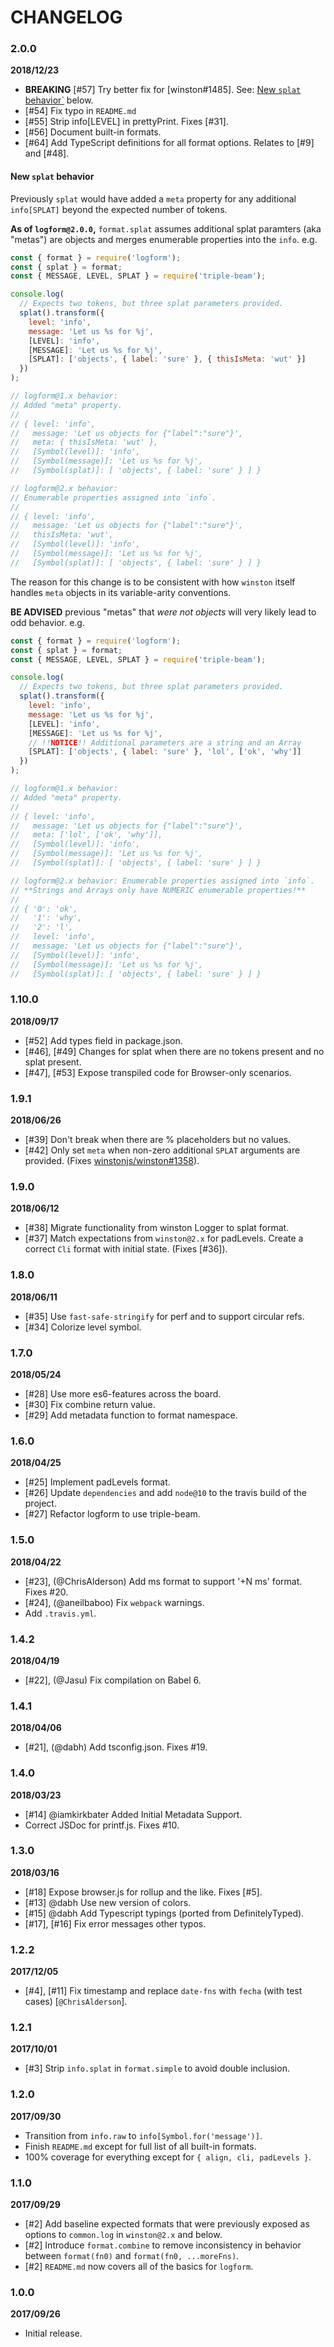 # CHANGELOG

### 2.0.0
**2018/12/23**

- **BREAKING** [#57] Try better fix for [winston#1485]. See:
  [New `splat` behavior`](#new-splat-behavior) below.
- [#54] Fix typo in `README.md`
- [#55] Strip info[LEVEL] in prettyPrint. Fixes [#31].
- [#56] Document built-in formats.
- [#64] Add TypeScript definitions for all format options.
  Relates to [#9] and [#48].

#### New `splat` behavior

Previously `splat` would have added a `meta` property for any additional
`info[SPLAT]` beyond the expected number of tokens.

**As of `logform@2.0.0`,** `format.splat` assumes additional splat paramters
(aka "metas") are objects and merges enumerable properties into the `info`.
e.g.

``` js
const { format } = require('logform');
const { splat } = format;
const { MESSAGE, LEVEL, SPLAT } = require('triple-beam');

console.log(
  // Expects two tokens, but three splat parameters provided.
  splat().transform({
    level: 'info',
    message: 'Let us %s for %j',
    [LEVEL]: 'info',
    [MESSAGE]: 'Let us %s for %j',
    [SPLAT]: ['objects', { label: 'sure' }, { thisIsMeta: 'wut' }]
  })
);

// logform@1.x behavior:
// Added "meta" property.
//
// { level: 'info',
//   message: 'Let us objects for {"label":"sure"}',
//   meta: { thisIsMeta: 'wut' },
//   [Symbol(level)]: 'info',
//   [Symbol(message)]: 'Let us %s for %j',
//   [Symbol(splat)]: [ 'objects', { label: 'sure' } ] }

// logform@2.x behavior:
// Enumerable properties assigned into `info`.
//
// { level: 'info',
//   message: 'Let us objects for {"label":"sure"}',
//   thisIsMeta: 'wut',
//   [Symbol(level)]: 'info',
//   [Symbol(message)]: 'Let us %s for %j',
//   [Symbol(splat)]: [ 'objects', { label: 'sure' } ] }
```

The reason for this change is to be consistent with how `winston` itself
handles `meta` objects in its variable-arity conventions.

**BE ADVISED** previous "metas" that _were not objects_ will very likely lead
to odd behavior. e.g.

``` js
const { format } = require('logform');
const { splat } = format;
const { MESSAGE, LEVEL, SPLAT } = require('triple-beam');

console.log(
  // Expects two tokens, but three splat parameters provided.
  splat().transform({
    level: 'info',
    message: 'Let us %s for %j',
    [LEVEL]: 'info',
    [MESSAGE]: 'Let us %s for %j',
    // !!NOTICE!! Additional parameters are a string and an Array
    [SPLAT]: ['objects', { label: 'sure' }, 'lol', ['ok', 'why']]
  })
);

// logform@1.x behavior:
// Added "meta" property.
//
// { level: 'info',
//   message: 'Let us objects for {"label":"sure"}',
//   meta: ['lol', ['ok', 'why']],
//   [Symbol(level)]: 'info',
//   [Symbol(message)]: 'Let us %s for %j',
//   [Symbol(splat)]: [ 'objects', { label: 'sure' } ] }

// logform@2.x behavior: Enumerable properties assigned into `info`.
// **Strings and Arrays only have NUMERIC enumerable properties!**
//
// { '0': 'ok',
//   '1': 'why',
//   '2': 'l',
//   level: 'info',
//   message: 'Let us objects for {"label":"sure"}',
//   [Symbol(level)]: 'info',
//   [Symbol(message)]: 'Let us %s for %j',
//   [Symbol(splat)]: [ 'objects', { label: 'sure' } ] }
```

### 1.10.0
**2018/09/17**

- [#52] Add types field in package.json.
- [#46], [#49] Changes for splat when there are no tokens present and no splat present.
- [#47], [#53] Expose transpiled code for Browser-only scenarios.  

### 1.9.1
**2018/06/26**

- [#39] Don't break when there are % placeholders but no values.
- [#42] Only set `meta` when non-zero additional `SPLAT` arguments are
  provided. (Fixes [winstonjs/winston#1358]).

### 1.9.0
**2018/06/12**

- [#38] Migrate functionality from winston Logger to splat format.
- [#37] Match expectations from `winston@2.x` for padLevels. Create a correct `Cli` format with initial state. (Fixes [#36]).

### 1.8.0
**2018/06/11**

- [#35] Use `fast-safe-stringify` for perf and to support circular refs.
- [#34] Colorize level symbol.

### 1.7.0
**2018/05/24**

- [#28] Use more es6-features across the board.
- [#30] Fix combine return value.
- [#29] Add metadata function to format namespace.

### 1.6.0
**2018/04/25**

- [#25] Implement padLevels format.
- [#26] Update `dependencies` and add `node@10` to the travis build of the project.
- [#27] Refactor logform to use triple-beam.

### 1.5.0
**2018/04/22**

- [#23], (@ChrisAlderson) Add ms format to support '+N ms' format. Fixes #20.
- [#24], (@aneilbaboo) Fix `webpack` warnings.
- Add `.travis.yml`.

### 1.4.2
**2018/04/19**

- [#22], (@Jasu) Fix compilation on Babel 6.

### 1.4.1
**2018/04/06**

- [#21], (@dabh) Add tsconfig.json. Fixes #19.

### 1.4.0
**2018/03/23**

- [#14] @iamkirkbater Added Initial Metadata Support. 
- Correct JSDoc for printf.js. Fixes #10.

### 1.3.0
**2018/03/16**

- [#18] Expose browser.js for rollup and the like. Fixes [#5].
- [#13] @dabh Use new version of colors.
- [#15] @dabh Add Typescript typings (ported from DefinitelyTyped).
- [#17], [#16] Fix error messages other typos.

### 1.2.2
**2017/12/05**

- [#4], [#11] Fix timestamp and replace `date-fns` with `fecha` (with test cases) [`@ChrisAlderson`].

### 1.2.1
**2017/10/01**

- [#3] Strip `info.splat` in `format.simple` to avoid double inclusion.

### 1.2.0
**2017/09/30**

- Transition from `info.raw` to `info[Symbol.for('message')]`.
- Finish `README.md` except for full list of all built-in formats.
- 100% coverage for everything except for `{ align, cli, padLevels }`.

### 1.1.0
**2017/09/29**

- [#2] Add baseline expected formats that were previously exposed as options to `common.log` in `winston@2.x` and below.
- [#2] Introduce `format.combine` to remove inconsistency in behavior between `format(fn0)` and `format(fn0, ...moreFns)`.
- [#2] `README.md` now covers all of the basics for `logform`.

### 1.0.0
**2017/09/26**

- Initial release.

[winstonjs/winston#1358]: https://github.com/winstonjs/winston/issues/1358
